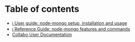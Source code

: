 # Table of contents

* [ℹ User guide: node-mongo setup, installation and usage](README.md)
* [ℹ Reference Guide: node-mongo features and commands](detailed-guide.md)
* [Collabo User Documentation](https://docs.collabocommunity.com/user-documentation)
